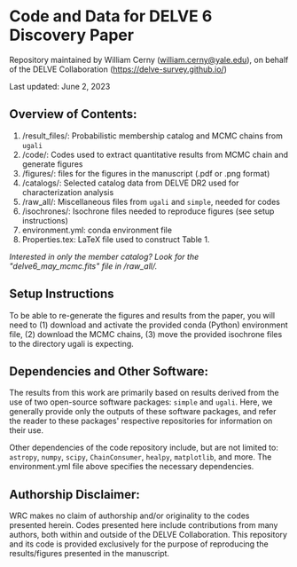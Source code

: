 # Code and Data for DELVE 6 Discovery Paper
Repository maintained by William Cerny (william.cerny@yale.edu), on behalf of the DELVE Collaboration (https://delve-survey.github.io/)

Last updated: June 2, 2023


## Overview of Contents: 

1. /result_files/: Probabilistic membership catalog and MCMC chains from $\texttt{ugali}$
3. /code/: Codes used to extract quantitative results from MCMC chain and generate figures 
4. /figures/: files for the figures in the manuscript (.pdf or .png format)
5. /catalogs/: Selected catalog data from DELVE DR2 used for characterization analysis
6. /raw_all/: Miscellaneous files from $\texttt{ugali}$ and $\texttt{simple}$, needed for codes
7. /isochrones/: Isochrone files needed to reproduce figures (see setup instructions)
8. environment.yml: conda environment file 
9. Properties.tex: LaTeX file used to construct Table 1.

*Interested in only the member catalog? Look for the "delve6_may_mcmc.fits" file in /raw_all/.* 

## Setup Instructions

To be able to re-generate the figures and results from the paper, you will need to (1) download and activate the provided conda (Python) environment file, (2) download the MCMC chains, (3) move the provided isochrone files to the directory ugali is expecting.


## Dependencies and Other Software: 
The results from this work are primarily based on results derived from the use of two open-source software packages: $\texttt{simple}$ and $\texttt{ugali}$. Here, we generally provide only the outputs of these software packages, and refer the reader to these packages' respective repositories for information on their use.

Other dependencies of the code repository include, but are not limited to: $\texttt{astropy}$, $\texttt{numpy}$, $\texttt{scipy}$, $\texttt{ChainConsumer}$, $\texttt{healpy}$,  $\texttt{matplotlib}$, and more. The environment.yml file above specifies the necessary dependencies.



## Authorship Disclaimer: 
WRC makes no claim of authorship and/or originality to the codes presented herein. Codes presented here include contributions from many authors, both within and outside of the DELVE Collaboration. This repository and its code is provided exclusively for the purpose of reproducing the results/figures presented in the manuscript.
